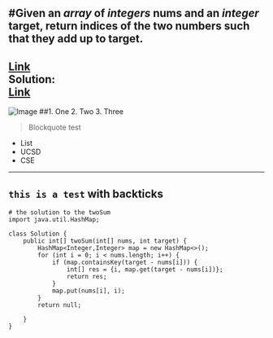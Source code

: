 #Given an *array* of *integers* nums and an *integer* target, return indices of the two numbers such that they add up to target.    
---
[Link](https://leetcode.com/problems/two-sum/)   
**Solution:**  
[Link](https://leetcode.com/problems/two-sum/discuss/3/Accepted-Java-O(n)-Solution)  
---
![Image](https://ucsdnews.ucsd.edu/news_uploads/Resized_Geisel_Library_08.31.jpg) 
##1. One
2. Two
3. Three
> Blockquote
> test 
* List
* UCSD
* CSE
---  
`this is a test` with backticks  
--- 
```
# the solution to the twoSum
import java.util.HashMap;

class Solution {
    public int[] twoSum(int[] nums, int target) {
        HashMap<Integer,Integer> map = new HashMap<>();
        for (int i = 0; i < nums.length; i++) {
            if (map.containsKey(target - nums[i])) {
                int[] res = {i, map.get(target - nums[i])};
                return res;
            }
            map.put(nums[i], i);
        }
        return null;
        
    }
}
```  
  
